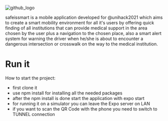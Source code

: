 ![github_logo](https://user-images.githubusercontent.com/25872149/144694756-404f9542-29df-4a0f-8a6f-c3edb73c7963.png)


safeissmart is a mobile application developed for @unihack2021 which aims to create a smart mobility environment for all it's users by offering quick 
finding of all institutions that can provide medical support in the area chosen by the user plus a navigation to the chosen place, also a smart alert system for 
warning the driver when he/she is about to encounter a dangerous intersection or crosswalk on the way to the medical institution.

# Run it

How to start the project:


  - first clone it
  - use npm install for installing all the needed packages
  - after the npm install is done start the application with expo start
  - for running it on a simulator you can leave the Expo server on LAN
  - if you want to scan the QR Code with the phone you need to switch to TUNNEL connection

  
